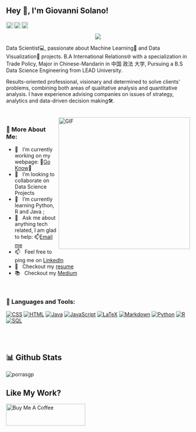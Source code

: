 ## Hey 👋, I'm Giovanni Solano!

<a href='https://www.linkedin.com/in/porrasgp/'><img align='left' alt="linkedin" src="https://raw.githubusercontent.com/rahul-jha98/rahul-jha98/561d474902b59c7429ec22bb73e225696c27b202/assets/linkedin.svg" height='18px'/></a>
<a href='https://twitter.com/Gio_CR2022/'><img align='left' alt="twitter" src="https://raw.githubusercontent.com/rahul-jha98/rahul-jha98/561d474902b59c7429ec22bb73e225696c27b202/assets/twitter.svg" height='18px'/></a>
<a href='https://public.tableau.com/app/profile/giovanni5308'><img alt="Tableau" src="https://raw.githubusercontent.com/rahul-jha98/rahul-jha98/561d474902b59c7429ec22bb73e225696c27b202/assets/kaggle.svg" height='18px'/></a>

<!-- Typing SVG - https://readme-typing-svg.herokuapp.com/demo/ -->
<p align="center">
  <a href="https://github.com/DenverCoder1/readme-typing-svg"><img src="https://readme-typing-svg.herokuapp.com?color=%23ADE420&center=true&vCenter=true&lines=Data+Science+Enthusiast;%2B6+Year+of+Expirence+in+DaViz;Leading+High+Performance+Teams+using+ Data+%E2%99%A5%EF%B8%8F"></a>
</p>

Data Scientist💻, passionate about Machine Learning🤖 and Data Visualization🎨 projects. B.A International Relations🌐 with a specialization in Trade Policy, Major in Chinese-Mandarin in 中国 政法 大学, Pursuing a B.S Data Science Engineering from LEAD University.

Results-oriented professional, visionary and determined to solve clients' problems, combining both areas of qualitative analysis and quantitative analysis. I have experience advising companies on issues of strategy, analytics and data-driven decision making🛠️.

<br/>

<img align="right" alt="GIF" src="https://raw.githubusercontent.com/rahul-jha98/rahul-jha98/main/techstack.gif" width="360px"/>
  
### 🧐 More About Me:

- 🔭 &nbsp; I’m currently working on my webpage: :triangular_flag_on_post:[Go Know](https://porrasgp.github.io/PortfolioWeb/):triangular_flag_on_post:
- 🤝 &nbsp; I’m looking to collaborate on Data Science Projects
- 🌱 &nbsp; I’m currently learning Python, R and Java ; 
- 💬 &nbsp; Ask me about anything tech related, I am glad to help: :mailbox:[Email me](mailto:gps_30rd@hotmail.com?subject=[GitHub]%20Source%20Han%20Sans)
- 📫 &nbsp; Feel free to ping me on [LinkedIn](https://www.linkedin.com/in/porrasgp/)
- 📝 &nbsp; Checkout my [resume](https://www.linkedin.com/in/porrasgp/)
- 📚 &nbsp; Checkout my [Medium](https://medium.com/@giovannisolanoporras)

<br>

### 🔨 Languages and Tools:


<p>
  
  
  <a href="https://github.com/search?q=user%3ADenverCoder1+language%3Acss"><img alt="CSS" src="https://img.shields.io/badge/CSS-1572B6.svg?logo=css3&logoColor=white"></a>
    <a href="https://github.com/search?q=user%3ADenverCoder1+language%3Ahtml"><img alt="HTML" src="https://img.shields.io/badge/HTML-E34F26.svg?logo=html5&logoColor=white"></a>
    <a href="https://github.com/search?q=user%3ADenverCoder1+language%3Ajava"><img alt="Java" src="https://img.shields.io/badge/Java-007396.svg?logo=java&logoColor=white"></a>
    <a href="https://github.com/search?q=user%3ADenverCoder1+language%3Ajavascript"><img alt="JavaScript" src="https://img.shields.io/badge/JavaScript-F7DF1E.svg?logo=javascript&logoColor=black"></a>
    <a href="https://github.com/search?q=user%3ADenverCoder1+language%3Atex"><img alt="LaTeX" src="https://img.shields.io/badge/LaTeX-008080.svg?logo=LaTeX&logoColor=white"></a>
    <a href="https://github.com/search?q=user%3ADenverCoder1+language%3Amarkdown"><img alt="Markdown" src="https://img.shields.io/badge/Markdown-000000.svg?logo=markdown&logoColor=white"></a>
    <a href="https://github.com/search?q=user%3ADenverCoder1+language%3Apython"><img alt="Python" src="https://img.shields.io/badge/Python-14354C.svg?logo=python&logoColor=white"></a>
    <a href="https://github.com/search?q=user%3ADenverCoder1+language%3Ar"><img alt="R" src="https://img.shields.io/badge/R-276DC3.svg?logo=r&logoColor=white"></a>
    <a href="https://github.com/search?q=user%3ADenverCoder1+language%3Asql"><img alt="SQL" src="https://custom-icon-badges.herokuapp.com/badge/SQL-025E8C.svg?logo=database&logoColor=white"></a>
    </p>

<br>

<br/>

<h2> 📊 Github Stats </h2>

<p align="left"> <img src="https://github-readme-stats.vercel.app/api?username=porrasgp&show_icons=true&theme=gotham" alt="porrasgp" />

<br>

<h2>Like My Work?</h2>

<a href="https://www.buymeacoffee.com/porrasgp" target="_blank"><img src="https://cdn.buymeacoffee.com/buttons/v2/default-yellow.png" alt="Buy Me A Coffee" height="60px" width="217px" ></a>




<!--Next Steps-->
<!-- <a href="https://pytorch.org/" target="_blank"> <img align="left" src="https://raw.githubusercontent.com/rahul-jha98/github_readme_icons/main/language_and_tools/square/pytorch/pytorch.svg" alt="pytorch" height="42px"/> </a> 
<a href="https://www.tensorflow.org" target="_blank"> <img align="left" src="https://raw.githubusercontent.com/rahul-jha98/github_readme_icons/main/language_and_tools/square/tensorflow/tensorflow.svg" alt="tensorflow" height="42px"/> </a> 
<a href="https://www.python.org" target="_blank"><img align="left" alt="Python" height ="42px" src="https://raw.githubusercontent.com/rahul-jha98/github_readme_icons/main/language_and_tools/square/python/python.svg"></a>
<a href="https://www.java.com" target="_blank"><img align="left" alt="Java" height ="42px" src="https://raw.githubusercontent.com/rahul-jha98/github_readme_icons/main/language_and_tools/square/java/java.svg"></a>
<a href="https://git-scm.com/" target="_blank"> <img src="https://raw.githubusercontent.com/rahul-jha98/github_readme_icons/main/language_and_tools/square/git-scm/git-scm.svg" align="left" alt="git" height='42px'/> </a> -->
